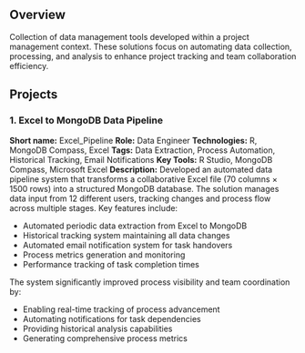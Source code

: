 ## Overview
Collection of data management tools developed within a project management context. These solutions focus on automating data collection, processing, and analysis to enhance project tracking and team collaboration efficiency.


## Projects

### 1. Excel to MongoDB Data Pipeline

<b>Short name:</b> Excel_Pipeline
<b>Role:</b> Data Engineer
<b>Technologies:</b> R, MongoDB Compass, Excel
<b>Tags:</b> Data Extraction, Process Automation, Historical Tracking, Email Notifications
<b>Key Tools:</b> R Studio, MongoDB Compass, Microsoft Excel
<b>Description:</b> Developed an automated data pipeline system that transforms a collaborative Excel file (70 columns × 1500 rows) into a structured MongoDB database. The solution manages data input from 12 different users, tracking changes and process flow across multiple stages. Key features include:

- Automated periodic data extraction from Excel to MongoDB
- Historical tracking system maintaining all data changes
- Automated email notification system for task handovers
- Process metrics generation and monitoring
- Performance tracking of task completion times

The system significantly improved process visibility and team coordination by:

- Enabling real-time tracking of process advancement
- Automating notifications for task dependencies
- Providing historical analysis capabilities
- Generating comprehensive process metrics
